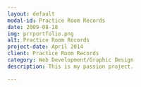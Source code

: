 ```yaml
---
layout: default
modal-id: Practice Room Records
date: 2009-08-18
img: prrportfolio.png
alt: Practice Room Records
project-date: April 2014
client: Practice Room Records
category: Web Development/Graphic Design
description: This is my passion project.

---
```

